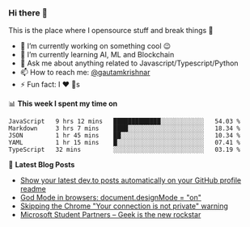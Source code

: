 ### Hi there 👋
This is the place where I opensource stuff and break things :rofl:

- 🔭 I’m currently working on something cool :wink:
- 🌱 I’m currently learning AI, ML and Blockchain
- 💬 Ask me about anything related to Javascript/Typescript/Python
- 📫 How to reach me: [@gautamkrishnar](https://twitter.com/gautamkrishnar)
- ⚡ Fun fact: I :heart: :dog:s

📊 **This week I spent my time on**
<!--START_SECTION:waka-->
```text
JavaScript   9 hrs 12 mins   █████████████░░░░░░░░░░░░   54.03 % 
Markdown     3 hrs 7 mins    ████░░░░░░░░░░░░░░░░░░░░░   18.34 % 
JSON         1 hr 45 mins    ██░░░░░░░░░░░░░░░░░░░░░░░   10.34 % 
YAML         1 hr 15 mins    █░░░░░░░░░░░░░░░░░░░░░░░░   07.41 % 
TypeScript   32 mins         ░░░░░░░░░░░░░░░░░░░░░░░░░   03.19 %
```
<!--END_SECTION:waka-->

📕 **Latest Blog Posts**
<!-- BLOG-POST-LIST:START -->
- [Show your latest dev.to posts automatically on your GitHub profile readme](https://dev.to/gautamkrishnar/show-your-latest-dev-to-posts-automatically-in-your-github-profile-readme-3nk8)
- [God Mode in browsers: document.designMode = "on"](https://dev.to/gautamkrishnar/god-mode-in-browsers-document-designmode-on-2pmo)
- [Skipping the Chrome "Your connection is not private" warning](https://dev.to/gautamkrishnar/quickbits-1-skipping-the-chrome-your-connection-is-not-private-warning-4kp1)
- [Microsoft Student Partners – Geek is the new rockstar](https://dev.to/gautamkrishnar/microsoft-student-partners--geek-is-the-new-rockstar)
<!-- BLOG-POST-LIST:END -->
